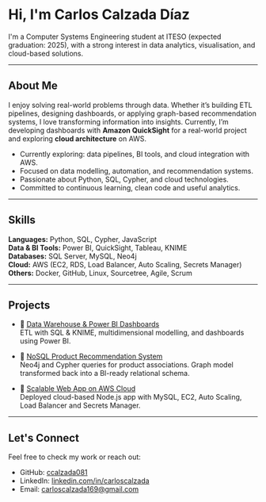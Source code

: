 # Hi, I'm Carlos Calzada Díaz

I'm a Computer Systems Engineering student at ITESO (expected graduation: 2025), with a strong interest in data analytics, visualisation, and cloud-based solutions.

---

## About Me

I enjoy solving real-world problems through data. Whether it’s building ETL pipelines, designing dashboards, or applying graph-based recommendation systems, I love transforming information into insights. Currently, I’m developing dashboards with **Amazon QuickSight** for a real-world project and exploring **cloud architecture** on AWS.

- Currently exploring: data pipelines, BI tools, and cloud integration with AWS.
- Focused on data modelling, automation, and recommendation systems.
- Passionate about Python, SQL, Cypher, and cloud technologies.
- Committed to continuous learning, clean code and useful analytics.

---

## Skills

**Languages:** Python, SQL, Cypher, JavaScript  
**Data & BI Tools:** Power BI, QuickSight, Tableau, KNIME  
**Databases:** SQL Server, MySQL, Neo4j  
**Cloud:** AWS (EC2, RDS, Load Balancer, Auto Scaling, Secrets Manager)  
**Others:** Docker, GitHub, Linux, Sourcetree, Agile, Scrum

---

## Projects

- 🔗 [Data Warehouse & Power BI Dashboards](https://github.com/ccalzada081/data-warehouse)  
  ETL with SQL & KNIME, multidimensional modelling, and dashboards using Power BI.

- 🔗 [NoSQL Product Recommendation System](https://github.com/ccalzada081/NoSQL-data-warehouse)  
  Neo4j and Cypher queries for product associations. Graph model transformed back into a BI-ready relational schema.

- 🔗 [Scalable Web App on AWS Cloud](https://github.com/Bernardooq/aws-scalable-webapp)  
  Deployed cloud-based Node.js app with MySQL, EC2, Auto Scaling, Load Balancer and Secrets Manager.

---

## Let's Connect

Feel free to check my work or reach out:
- GitHub: [ccalzada081](https://github.com/ccalzada081)
- LinkedIn: [linkedin.com/in/carloscalzada](https://www.linkedin.com/in/carlos-calzada-diaz-2423372b9/) 
- Email: carloscalzada169@gmail.com

